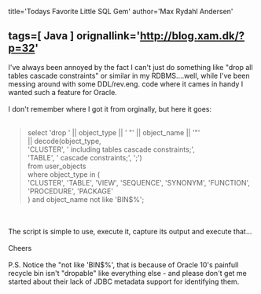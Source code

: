 title='Todays Favorite Little SQL Gem'
author='Max Rydahl Andersen'

tags=[ Java ]
orignallink='http://blog.xam.dk/?p=32'
---
<div>
<p>I've always been annoyed by the fact I can't just do something like "drop all tables cascade constraints" or similar in my RDBMS....well, while I've been messing around with some DDL/rev.eng. code where it cames in handy I wanted such a feature for Oracle. <br><br>
I don't remember where I got it from orginally, but here it goes:<br><br></p>
<blockquote>select 'drop ' || object_type || ' "' || object_name || '"'<br>
  || decode(object_type,<br>
       'CLUSTER', ' including tables cascade constraints;',<br>
       'TABLE', ' cascade constraints;',  ';')<br>
from user_objects<br>
where object_type in (<br>
  'CLUSTER', 'TABLE', 'VIEW', 'SEQUENCE', 'SYNONYM', 'FUNCTION',<br>
  'PROCEDURE', 'PACKAGE'<br>
) and object_name not like 'BIN$%';</blockquote>
<br><br>
The script is simple to use, execute it, capture its output and execute that...<br><br>
Cheers<br><br>
P.S. Notice the "not like 'BIN$%', that is because of Oracle 10's painfull recycle bin isn't "dropable" like everything else - and please don't get me started about their lack of JDBC metadata support for identifying them.</div>
